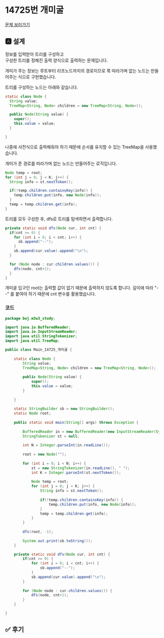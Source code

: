 # 14725번 개미굴
[문제 보러가기](https://www.acmicpc.net/problem/14725)

## 🅰 설계
정보를 입력받아 트리를 구성하고   
구성한 트리를 정해진 출력 양식으로 출력하는 문제입니다.

개미가 주는 정보는 루트부터 리프노드까지의 경로이므로 쭉 따라가며 없는 노드는 만들어주는 식으로 구현했습니다.

트리를 구성하는 노드는 아래와 같습니다.
```java
static class Node {
  String value;
  TreeMap<String, Node> children = new TreeMap<String, Node>();

  public Node(String value) {
    super();
    this.value = value;
  }

}
```
나중에 사전식으로 출력해줘야 하기 때문에 순서를 유지할 수 있는 TreeMap을 사용했습니다.

개미가 준 경로를 따라가며 없는 노드는 만들어주는 로직입니다.
```java
Node temp = root;
for (int j = 0; j < K; j++) {
  String info = st.nextToken();

  if(!temp.children.containsKey(info)) {
    temp.children.put(info, new Node(info));
  }
  temp = temp.children.get(info);
}
```

트리를 모두 구성한 후, dfs로 트리를 탐색하면서 출력합니다.
```java
private static void dfs(Node cur, int cnt) {
  if(cnt >= 0) {
    for (int i = 0; i < cnt; i++) {
      sb.append("--");
    }
    sb.append(cur.value).append("\n");
  }

  for (Node node : cur.children.values()) {
    dfs(node, cnt+1);
  }
}
```
개미굴 입구인 root는 출력할 값이 없기 때문에 출력하지 않도록 합니다. 깊이에 따라 "--" 를 붙여야 하기 때문에 cnt 변수를 활용했습니다.

### 코드
```java
package boj.m3w3_study;

import java.io.BufferedReader;
import java.io.InputStreamReader;
import java.util.StringTokenizer;
import java.util.TreeMap;

public class Main_14725_개미굴 {
	
	static class Node {
		String value;
		TreeMap<String, Node> children = new TreeMap<String, Node>();
		
		public Node(String value) {
			super();
			this.value = value;
		}
		
	}
	
	static StringBuilder sb = new StringBuilder();
	static Node root;
	
	public static void main(String[] args) throws Exception {
		
		BufferedReader in = new BufferedReader(new InputStreamReader(System.in));
		StringTokenizer st = null;
		
		int N = Integer.parseInt(in.readLine());
		
		root = new Node("");
		
		for (int i = 0; i < N; i++) {
			st = new StringTokenizer(in.readLine(), " ");
			int K = Integer.parseInt(st.nextToken());
			
			Node temp = root;			
			for (int j = 0; j < K; j++) {
				String info = st.nextToken();
				
				if(!temp.children.containsKey(info)) {
					temp.children.put(info, new Node(info));
				}
				temp = temp.children.get(info);
			}
		}
		
		dfs(root, -1);
		
		System.out.print(sb.toString());
	}

	private static void dfs(Node cur, int cnt) {
		if(cnt >= 0) {
			for (int i = 0; i < cnt; i++) {
				sb.append("--");
			}
			sb.append(cur.value).append("\n");
		}
		
		for (Node node : cur.children.values()) {
			dfs(node, cnt+1);
		}
	}

}

```

## ✅ 후기
